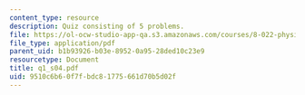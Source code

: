 ```yaml
---
content_type: resource
description: Quiz consisting of 5 problems.
file: https://ol-ocw-studio-app-qa.s3.amazonaws.com/courses/8-022-physics-ii-electricity-and-magnetism-fall-2004/9510c6b60f7fbdc81775661d70b5d02f_q1_s04.pdf
file_type: application/pdf
parent_uid: b1b93926-b03e-8952-0a95-28ded10c23e9
resourcetype: Document
title: q1_s04.pdf
uid: 9510c6b6-0f7f-bdc8-1775-661d70b5d02f
---
```

